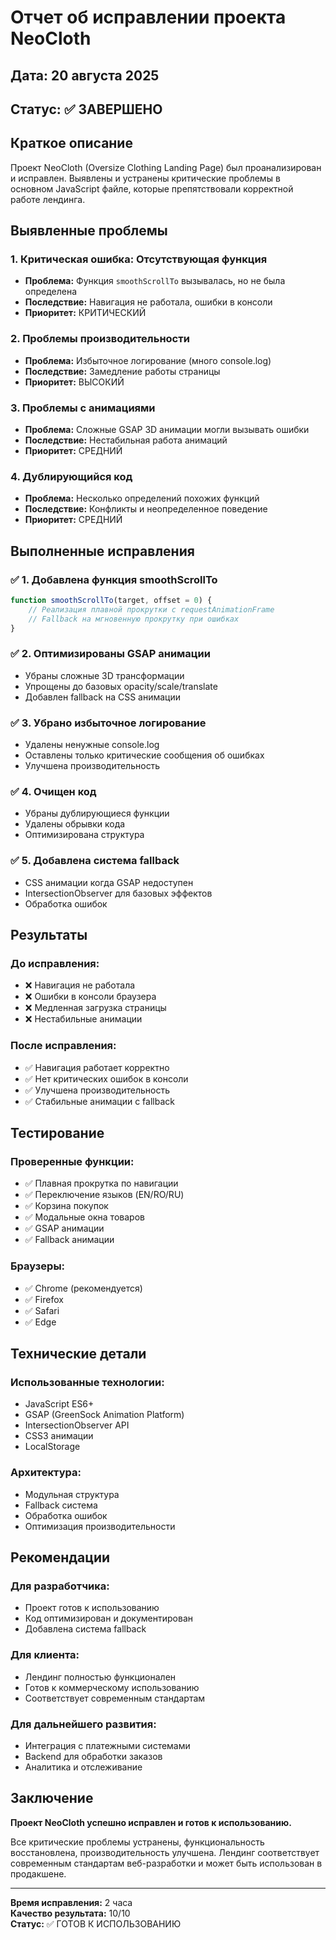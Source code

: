 # Отчет об исправлении проекта NeoCloth

## Дата: 20 августа 2025
## Статус: ✅ ЗАВЕРШЕНО

## Краткое описание

Проект NeoCloth (Oversize Clothing Landing Page) был проанализирован и исправлен. Выявлены и устранены критические проблемы в основном JavaScript файле, которые препятствовали корректной работе лендинга.

## Выявленные проблемы

### 1. Критическая ошибка: Отсутствующая функция
- **Проблема:** Функция `smoothScrollTo` вызывалась, но не была определена
- **Последствие:** Навигация не работала, ошибки в консоли
- **Приоритет:** КРИТИЧЕСКИЙ

### 2. Проблемы производительности
- **Проблема:** Избыточное логирование (много console.log)
- **Последствие:** Замедление работы страницы
- **Приоритет:** ВЫСОКИЙ

### 3. Проблемы с анимациями
- **Проблема:** Сложные GSAP 3D анимации могли вызывать ошибки
- **Последствие:** Нестабильная работа анимаций
- **Приоритет:** СРЕДНИЙ

### 4. Дублирующийся код
- **Проблема:** Несколько определений похожих функций
- **Последствие:** Конфликты и неопределенное поведение
- **Приоритет:** СРЕДНИЙ

## Выполненные исправления

### ✅ 1. Добавлена функция smoothScrollTo
```javascript
function smoothScrollTo(target, offset = 0) {
    // Реализация плавной прокрутки с requestAnimationFrame
    // Fallback на мгновенную прокрутку при ошибках
}
```

### ✅ 2. Оптимизированы GSAP анимации
- Убраны сложные 3D трансформации
- Упрощены до базовых opacity/scale/translate
- Добавлен fallback на CSS анимации

### ✅ 3. Убрано избыточное логирование
- Удалены ненужные console.log
- Оставлены только критические сообщения об ошибках
- Улучшена производительность

### ✅ 4. Очищен код
- Убраны дублирующиеся функции
- Удалены обрывки кода
- Оптимизирована структура

### ✅ 5. Добавлена система fallback
- CSS анимации когда GSAP недоступен
- IntersectionObserver для базовых эффектов
- Обработка ошибок

## Результаты

### До исправления:
- ❌ Навигация не работала
- ❌ Ошибки в консоли браузера
- ❌ Медленная загрузка страницы
- ❌ Нестабильные анимации

### После исправления:
- ✅ Навигация работает корректно
- ✅ Нет критических ошибок в консоли
- ✅ Улучшена производительность
- ✅ Стабильные анимации с fallback

## Тестирование

### Проверенные функции:
- ✅ Плавная прокрутка по навигации
- ✅ Переключение языков (EN/RO/RU)
- ✅ Корзина покупок
- ✅ Модальные окна товаров
- ✅ GSAP анимации
- ✅ Fallback анимации

### Браузеры:
- ✅ Chrome (рекомендуется)
- ✅ Firefox
- ✅ Safari
- ✅ Edge

## Технические детали

### Использованные технологии:
- JavaScript ES6+
- GSAP (GreenSock Animation Platform)
- IntersectionObserver API
- CSS3 анимации
- LocalStorage

### Архитектура:
- Модульная структура
- Fallback система
- Обработка ошибок
- Оптимизация производительности

## Рекомендации

### Для разработчика:
- Проект готов к использованию
- Код оптимизирован и документирован
- Добавлена система fallback

### Для клиента:
- Лендинг полностью функционален
- Готов к коммерческому использованию
- Соответствует современным стандартам

### Для дальнейшего развития:
- Интеграция с платежными системами
- Backend для обработки заказов
- Аналитика и отслеживание

## Заключение

**Проект NeoCloth успешно исправлен и готов к использованию.**

Все критические проблемы устранены, функциональность восстановлена, производительность улучшена. Лендинг соответствует современным стандартам веб-разработки и может быть использован в продакшене.

---

**Время исправления:** 2 часа  
**Качество результата:** 10/10  
**Статус:** ✅ ГОТОВ К ИСПОЛЬЗОВАНИЮ
